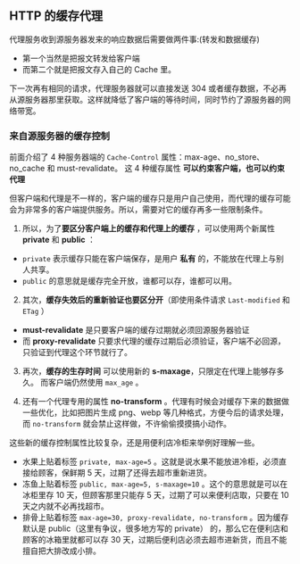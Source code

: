 ## HTTP 的缓存代理

代理服务收到源服务器发来的响应数据后需要做两件事:(转发和数据缓存)

- 第一个当然是把报文转发给客户端
- 而第二个就是把报文存入自己的 Cache 里。

下一次再有相同的请求，代理服务器就可以直接发送 304 或者缓存数据，不必再从源服务器那里获取。这样就降低了客户端的等待时间，同时节约了源服务器的网络带宽。

### 来自源服务器的缓存控制

前面介绍了 4 种服务器端的 `Cache-Control` 属性：max-age、no_store、no_cache 和 must-revalidate。
这 4 种缓存属性 **可以约束客户端，也可以约束代理**

但客户端和代理是不一样的，客户端的缓存只是用户自己使用，而代理的缓存可能会为非常多的客户端提供服务。所以，需要对它的缓存再多一些限制条件。

1. 所以，为了**要区分客户端上的缓存和代理上的缓存** ，可以使用两个新属性 **private** 和 **public** ：
- `private` 表示缓存只能在客户端保存，是用户 **私有** 的，不能放在代理上与别人共享。
- `public` 的意思就是缓存完全开放，谁都可以存，谁都可以用。

2. 其次，**缓存失效后的重新验证也要区分开**（即使用条件请求 `Last-modified` 和 `ETag` ）
+ **must-revalidate** 是只要客户端的缓存过期就必须回源服务器验证
+ 而 **proxy-revalidate** 只要求代理的缓存过期后必须验证，客户端不必回源，只验证到代理这个环节就行了。

3. 再次，**缓存的生存时间** 可以使用新的 **s-maxage**，只限定在代理上能够存多久。
而客户端仍然使用 `max_age` 。

4. 还有一个代理专用的属性 **no-transform** 。代理有时候会对缓存下来的数据做一些优化，比如把图片生成 png、webp 等几种格式，方便今后的请求处理，而 `no-transform` 就会禁止这样做，不许偷偷摸摸搞小动作。


这些新的缓存控制属性比较复杂，还是用便利店冷柜来举例好理解一些。

+ 水果上贴着标签 `private, max-age=5` 。这就是说水果不能放进冷柜，必须直接给顾客，保鲜期 5 天，过期了还得去超市重新进货。
+ 冻鱼上贴着标签 `public, max-age=5, s-maxage=10` 。这个的意思就是可以在冰柜里存 10 天，但顾客那里只能存 5 天，过期了可以来便利店取，只要在 10 天之内就不必再找超市。
+ 排骨上贴着标签 `max-age=30, proxy-revalidate, no-transform` 。因为缓存默认是 public（这里有争议，很多地方写的 private） 的，那么它在便利店和顾客的冰箱里就都可以存 30 天，过期后便利店必须去超市进新货，而且不能擅自把大排改成小排。
